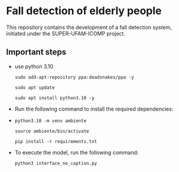 # Fall detection of elderly people

This repository contains the development of a fall detection system, initiated under the SUPER-UFAM-ICOMP project.

## Important steps
- use python 3.10 

  `sudo add-apt-repository ppa:deadsnakes/ppa -y`
  
  `sudo apt update`
  
  `sudo apt install python3.10 -y`

- Run the following command to install the required dependencies:
- 
  `python3.10 -m venv ambiente`
  
  `source ambiente/bin/activate`
  
  `pip install -r requirements.txt`
  
- To execute the model, run the following command:

  `python3 interface_no_caption.py`





